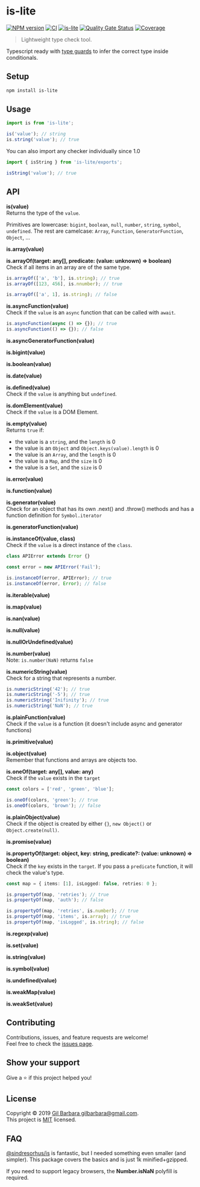 # is-lite

[![NPM version](https://badge.fury.io/js/is-lite.svg)](https://www.npmjs.com/package/is-lite) [![CI](https://github.com/gilbarbara/is-lite/actions/workflows/main.yml/badge.svg)](https://github.com/gilbarbara/is-lite/actions/workflows/main.yml) [![is-lite](https://badgen.net/bundlephobia/minzip/is-lite?label=size)](https://bundlephobia.com/result?p=is-lite) [![Quality Gate Status](https://sonarcloud.io/api/project_badges/measure?project=gilbarbara_is-lite&metric=alert_status)](https://sonarcloud.io/summary/new_code?id=gilbarbara_is-lite) [![Coverage](https://sonarcloud.io/api/project_badges/measure?project=gilbarbara_is-lite&metric=coverage)](https://sonarcloud.io/summary/new_code?id=gilbarbara_is-lite)

> Lightweight type check tool.

Typescript ready with [type guards](http://www.typescriptlang.org/docs/handbook/advanced-types.html#type-guards-and-differentiating-types) to infer the correct type inside conditionals.

## Setup

```bash
npm install is-lite
```

## Usage

```ts
import is from 'is-lite';

is('value'); // string
is.string('value'); // true
```

You can also import any checker individually since 1.0

```ts
import { isString } from 'is-lite/exports';

isString('value'); // true
```

## API

**is(value)**  
Returns the type of the `value`.

Primitives are lowercase: `bigint`, `boolean`, `null`, `number`, `string`, `symbol`, `undefined`.
The rest are camelcase: `Array`, `Function`, `GeneratorFunction`, `Object`, ...

**is.array(value)**

**is.arrayOf(target: any[], predicate: (value: unknown) => boolean)**  
Check if all items in an array are of the same type.

```ts
is.arrayOf(['a', 'b'], is.string); // true
is.arrayOf([123, 456], is.nnumber); // true

is.arrayOf(['a', 1], is.string); // false
```

**is.asyncFunction(value)**  
Check if the `value` is an `async` function that can be called with `await`.

```ts
is.asyncFunction(async () => {}); // true
is.asyncFunction(() => {}); // false
```

**is.asyncGeneratorFunction(value)**

**is.bigint(value)**

**is.boolean(value)**

**is.date(value)**

**is.defined(value)**  
Check if the `value` is anything but `undefined`.

**is.domElement(value)**  
Check if the `value` is a DOM Element.

**is.empty(value)**  
Returns `true` if:

- the value is a `string`, and the `length` is 0
- the value is an `Object` and `Object.keys(value).length` is 0
- the value is an `Array`, and the `length` is 0
- the value is a `Map`, and the `size` is 0
- the value is a `Set`, and the `size` is 0

**is.error(value)**

**is.function(value)**

**is.generator(value)**  
Check for an object that has its own .next() and .throw() methods and has a function definition for `Symbol.iterator`

**is.generatorFunction(value)**

**is.instanceOf(value, class)**  
Check if the `value` is a direct instance of the `class`.

```ts
class APIError extends Error {}

const error = new APIError('Fail');

is.instanceOf(error, APIError); // true
is.instanceOf(error, Error); // false
```

**is.iterable(value)**

**is.map(value)**

**is.nan(value)**

**is.null(value)**

**is.nullOrUndefined(value)**

**is.number(value)**  
Note: `is.number(NaN)` returns `false`

**is.numericString(value)**  
Check for a string that represents a number.

```ts
is.numericString('42'); // true
is.numericString('-5'); // true
is.numericString('Inifinity'); // true
is.numericString('NaN'); // true
```

**is.plainFunction(value)**  
Check if the `value` is a function (it doesn't include async and generator functions)

**is.primitive(value)**

**is.object(value)**  
Remember that functions and arrays are objects too.

**is.oneOf(target: any[], value: any)**  
Check if the `value` exists in the `target`

```ts
const colors = ['red', 'green', 'blue'];

is.oneOf(colors, 'green'); // true
is.oneOf(colors, 'brown'); // false
```

**is.plainObject(value)**  
Check if the object is created by either `{}`, `new Object()` or `Object.create(null)`.

**is.promise(value)**

**is.propertyOf(target: object, key: string, predicate?: (value: unknown) => boolean)**  
Check if the `key` exists in the `target`. If you pass a `predicate` function, it will check the value's type.

```ts
const map = { items: [1], isLogged: false, retries: 0 };

is.propertyOf(map, 'retries'); // true
is.propertyOf(map, 'auth'); // false

is.propertyOf(map, 'retries', is.number); // true
is.propertyOf(map, 'items', is.array); // true
is.propertyOf(map, 'isLogged', is.string); // false
```

**is.regexp(value)**

**is.set(value)**

**is.string(value)**

**is.symbol(value)**

**is.undefined(value)**

**is.weakMap(value)**

**is.weakSet(value)**

## Contributing

Contributions, issues, and feature requests are welcome!  
Feel free to check the [issues page](https://github.com/gilbarbara/is-lite/issues).

## Show your support

Give a ⭐️ if this project helped you!

## License

Copyright © 2019 [Gil Barbara <gilbarbara@gmail.com>](https://github.com/gilbarbara).  
This project is [MIT](https://github.com/gilbarbara/is-lite/blob/main/LICENSE) licensed.

## FAQ

[@sindresorhus/is](https://github.com/sindresorhus/is) is fantastic, but I needed something even smaller (and simpler). This package covers the basics and is just 1k minified+gzipped.

If you need to support legacy browsers, the **Number.isNaN** polyfill is required.
